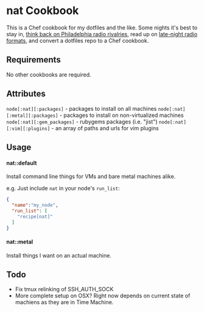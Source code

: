 nat Cookbook
============
This is a Chef cookbook for my dotfiles and the like.  Some nights it's best to stay in, [think back on Philadelphia radio rivalries](http://articles.philly.com/1992-05-04/news/26014014_1_wwfm-society-hill-towers-new-classical-station), read up on [late-night radio formats](http://en.wikipedia.org/wiki/Quiet_storm), and convert a dotfiles repo to a Chef cookbook.

Requirements
------------
No other cookbooks are required.

Attributes
----------

`node[:nat][:packages]` - packages to install on all machines
`node[:nat][:metal][:packages]` - packages to install on non-virtualized
machines
`node[:nat][:gem_packages]` - rubygems packages (i.e. "jist")
`node[:nat][:vim][:plugins]` - an array of paths and urls for vim plugins


Usage
-----
#### nat::default

Install command line things for VMs and bare metal machines alike.

e.g.
Just include `nat` in your node's `run_list`:

```json
{
  "name":"my_node",
  "run_list": [
    "recipe[nat]"
  ]
}
```

#### nat::metal

Install things I want on an actual machine.


Todo
----

* Fix tmux relinking of SSH_AUTH_SOCK 
* More complete setup on OSX?  Right now depends on current state of machiens as
  they are in Time Machine.
